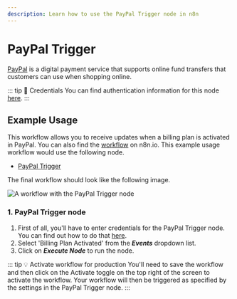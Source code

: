 ```yaml
---
description: Learn how to use the PayPal Trigger node in n8n
---
```


# PayPal Trigger

[PayPal](https://paypal.com) is a digital payment service that supports online fund transfers that customers can use when shopping online.

::: tip 🔑 Credentials
You can find authentication information for this node [here](../../../credentials/PayPal/README.md).
:::

## Example Usage

This workflow allows you to receive updates when a billing plan is activated in PayPal. You can also find the [workflow](https://n8n.io/workflows/653) on n8n.io. This example usage workflow would use the following node.
- [PayPal Trigger]()

The final workflow should look like the following image.

![A workflow with the PayPal Trigger node](./workflow.png)

### 1. PayPal Trigger node

1. First of all, you'll have to enter credentials for the PayPal Trigger node. You can find out how to do that [here](../../../credentials/PayPal/README.md).
2. Select 'Billing Plan Activated' from the ***Events*** dropdown list.
3. Click on ***Execute Node*** to run the node.

::: tip 💡 Activate workflow for production
You'll need to save the workflow and then click on the Activate toggle on the top right of the screen to activate the workflow. Your workflow will then be triggered as specified by the settings in the PayPal Trigger node.
:::
